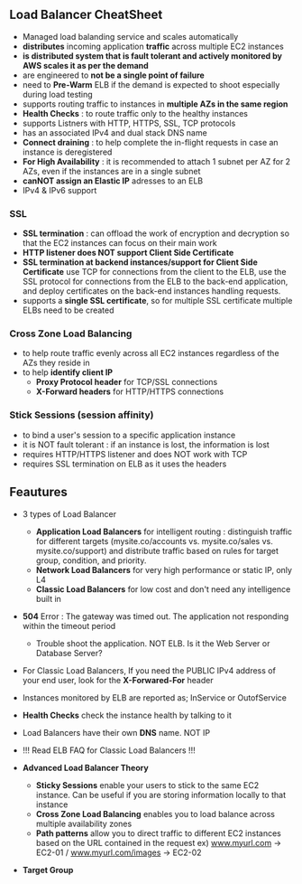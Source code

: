 ## Load Balancer CheatSheet
- Managed load balanding service and scales automatically 
- **distributes** incoming application **traffic** across multiple EC2 instances 
- **is distributed system that is fault tolerant and actively monitored by AWS scales it as per the demand**
- are engineered to **not be a single point of failure**
- need to **Pre-Warm** ELB if the demand is expected to shoot especially during load testing 
- supports routing traffic to instances in **multiple AZs in the same region**
- **Health Checks** : to route traffic only to the healthy instances 
- supports Listners with HTTP, HTTPS, SSL, TCP protocols 
- has an associated IPv4 and dual stack DNS name 
- **Connect draining** : to help complete the in-flight requests in case an instance is deregistered
- **For High Availability** : it is recommended to attach 1 subnet per AZ for 2 AZs, even if the instances are in a single subnet
- **canNOT assign an Elastic IP** adresses to an ELB
- IPv4 & IPv6 support

### SSL
- **SSL termination** : can offload the work of encryption and decryption so that the EC2 instances can focus on their main work
- **HTTP listener does NOT support Client Side Certificate**
- **SSL termination at backend instances/support for Client Side Certificate** use TCP for connections from the client to the ELB, use the SSL protocol for connections from the ELB to the back-end application, and deploy certificates on the back-end instances handling requests. 
- supports a **single SSL certificate**, so for multiple SSL certificate multiple ELBs need to be created 

### Cross Zone Load Balancing 
- to help route traffic evenly across all EC2 instances regardless of the AZs they reside in
- to help **identify client IP**
  - **Proxy Protocol header** for TCP/SSL connections
  - **X-Forward headers** for HTTP/HTTPS connections 

### Stick Sessions (session affinity)
- to bind a user's session to a specific application instance
- it is NOT fault tolerant : if an instance is lost, the information is lost
- requires HTTP/HTTPS listener and does NOT work with TCP
- requires SSL termination on ELB as it uses the headers 

## Feautures
- 3 types of Load Balancer
  - **Application Load Balancers** for intelligent routing : distinguish traffic for different targets (mysite.co/accounts vs. mysite.co/sales vs. mysite.co/support) and distribute traffic based on rules for target group, condition, and priority.
  - **Network Load Balancers** for very high performance or static IP, only L4
  - **Classic Load Balancers** for low cost and don't need any intelligence built in 
- **504** Error : The gateway was timed out. The application not responding within the timeout period 
  - Trouble shoot the application. NOT ELB. Is it the Web Server or Database Server?
- For Classic Load Balancers, If you need the PUBLIC IPv4 address of your end user, look for the **X-Forwared-For** header 
- Instances monitored by ELB are reported as; InService or OutofService
- **Health Checks** check the instance health by talking to it
- Load Balancers have their own **DNS** name. NOT IP
- !!! Read ELB FAQ for Classic Load Balancers !!!

- **Advanced Load Balancer Theory**
  - **Sticky Sessions** enable your users to stick to the same EC2 instance. Can be useful if you are storing information locally to that instance
  - **Cross Zone Load Balancing** enables you to load balance across multiple availability zones 
  - **Path patterns** allow you to direct traffic to different EC2 instances based on the URL contained in the request ex) www.myurl.com -> EC2-01 / www.myurl.com/images -> EC2-02
- **Target Group**

